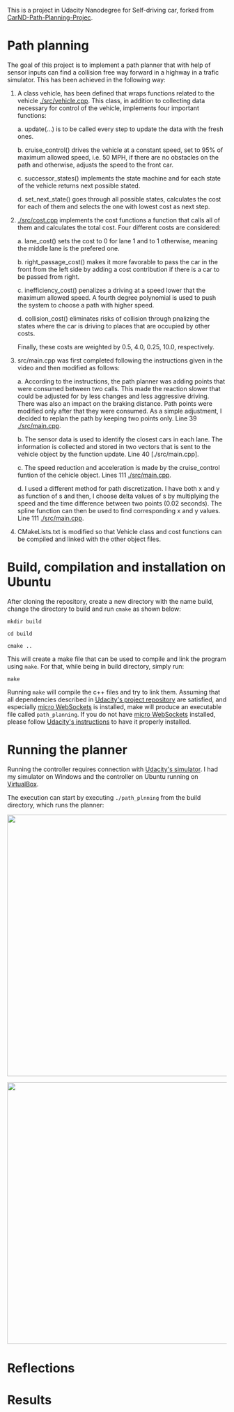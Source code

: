 This is a project in Udacity Nanodegree for Self-driving car, forked from [CarND-Path-Planning-Projec](https://github.com/udacity/CarND-Path-Planning-Project).


# Path planning
The goal of this project is to implement a path planner that with help of sensor inputs can find a collision free way forward in a highway in a trafic simulator. This has been achieved in the following way:

1. A class vehicle, has been defined that wraps functions related to the vehicle [./src/vehicle.cpp](./src/vehicle.cpp). This class, in addition to collecting data necessary for control of the vehicle, implements four important functions:

    a. update(...) is to be called every step to update the data with the fresh ones.

    b. cruise_control() drives the vehicle at a constant speed, set to 95% of maximum allowed speed, i.e. 50 MPH, if there are no obstacles on the path and otherwise, adjusts the speed to the front car.

    c. successor_states() implements the state machine and for each state of the vehicle returns next possible stated.

    d. set_next_state() goes through all possible states, calculates the cost for each of them and selects the one with lowest cost as next step.

2. [./src/cost.cpp](./src/cost.cpp) implements the cost functions a function that calls all of them and calculates the total cost. Four different costs are considered:

    a. lane_cost() sets the cost to 0 for lane 1 and to 1 otherwise, meaning the middle lane is the prefered one.

    b. right_passage_cost() makes it more favorable to pass the car in the front from the left side by adding a cost contribution if there is a car to be passed from right.

    c. inefficiency_cost() penalizes a driving at a speed lower that the maximum allowed speed. A fourth degree polynomial is used to push the system to choose a path with higher speed.

    d. collision_cost() eliminates risks of collision through pnalizing the states where the car is driving to places that are occupied by other costs.

    Finally, these costs are weighted by 0.5, 4.0, 0.25, 10.0, respectively.

3. src/main.cpp was first completed following the instructions given in the video and then modified as follows:

    a. According to the instructions, the path planner was adding points that were consumed between two calls. This made the reaction slower that could be adjusted for by less changes and less aggressive driving. There was also an impact on the braking distance. Path points were modified only after that they were consumed. As a simple adjustment, I decided to replan the path by keeping two points only. Line 39 [./src/main.cpp](./src/main.cpp).

    b. The sensor data is used to identify the closest cars in each lane. The information is collected and stored in two vectors that is sent to the vehicle object by the function update. Line 40 [./src/main.cpp].

    c. The speed reduction and acceleration is made by the cruise_control funtion of the cehicle object. Lines 111 [./src/main.cpp](./src/main.cpp).

    d. I used a different method for path discretization. I have both x and y as function of s and then, I choose delta values of s by multiplying the speed and the time difference between two points (0.02 seconds). The spline function can then be used to find corresponding x and y values. Line 111 [./src/main.cpp](./src/main.cpp).

4. CMakeLists.txt is modified so that Vehicle class and cost functions can be compiled and linked with the other object files.

# Build, compilation and installation on Ubuntu
After cloning the repository, create a new directory with the name build, change the directory to build and run `cmake` as shown below:

`mkdir build`

`cd build`

`cmake ..`

This will create a make file that can be used to compile and link the program using `make`. For that, while being in build directory, simply run:

`make`

Running `make` will compile the c++ files and try to link them. Assuming that all dependencies described in [Udacity's project repository](https://github.com/udacity/CarND-Path-Planning-Project) are satisfied, and especially [micro WebSockets](https://github.com/uNetworking/uWebSockets) is installed, make will produce an executable file called `path_planning`. If you do not have [micro WebSockets](https://github.com/uNetworking/uWebSockets) installed, please follow [Udacity's instructions](https://classroom.udacity.com/nanodegrees/nd013/parts/168c60f1-cc92-450a-a91b-e427c326e6a7/modules/1c4c9856-381c-41b8-bc40-2c2fd729d84e/lessons/3feb3671-6252-4c25-adf0-e963af4d9d4a/concepts/7dedf53a-324a-4998-aaf4-e30a3f2cef1d) to have it properly installed.

# Running the planner
Running the controller requires connection with [Udacity's simulator](https://github.com/udacity/self-driving-car-sim/releases). I had my simulator on Windows and the controller on Ubuntu running on [VirtualBox](https://www.virtualbox.org/wiki/Downloads).

The execution can start by executing `./path_plnning` from the build directory, which runs the planner: 
<p align="center">
<img src="./images/normal_start.png" width="600"/>
</p>

<p align="center">
<img src="./images/pid_controlled.png" width="600"/>
</p>

# Reflections


# Results

